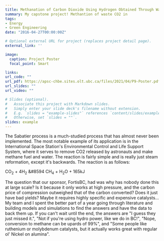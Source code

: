 ```yaml
---
title: Methanation of Carbon Dioxide Using Hydrogen Obtained Through Water Electrolysis
summary: My capstone project! Methantion of waste CO2 in 
tags:
- Energy
- Green Engineering
date: "2016-04-27T00:00:00Z"

# Optional external URL for project (replaces project detail page).
external_link: ''

image:
  caption: Project Poster 
  focal_point: Smart

links:
url_code: ""
url_pdf: https://apsc-chbe.sites.olt.ubc.ca/files/2021/04/P9-Poster.pdf
url_slides: ""
url_video: ""

# Slides (optional).
#   Associate this project with Markdown slides.
#   Simply enter your slide deck's filename without extension.
#   E.g. `slides = "example-slides"` references `content/slides/example-slides.md`.
#   Otherwise, set `slides = ""`.
slides: example
---
```


The Sabatier process is a much-studied process that has almost never been implemented. The most notable example of its application is in the International Space Station's Environmental Control and Life Support System, where it serves to remove CO2 released by astronauts and make methane fuel and water. The reaction is fairly simple and is really just steam reformation, except it's backwards. The reaction is as follows:

CO<sub>2</sub> + 4H<sub>2</sub> &#8594 CH<sub>4</sub> + H<sub>2</sub>O + 165kJ

The question that our sponsor, FortisBC, had was why has nobody done this at large scale? Is it because it only works at high pressure, and the carbon price of compression outweighed that of the carbon converted? Does it just have bad yields? Maybe it requires highly specific and expensive catalysts... My team and I spent the better part of a year going through literature and building models and simulations to find the answers and have the data to back them up. If you can't wait until the end, the answers are "I guess they just missed it.", "Not if you're using hydro power, like we do in BC!", "Nope, conversion to methane can be upards of 99%", and "Some people like ruthenium or molybdenum catalysts, but it actually works great with regular ol' Nickel on alumina".

